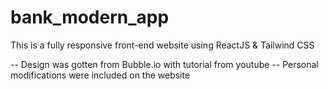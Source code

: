 # bank_modern_app

This is a fully responsive front-end website using ReactJS & Tailwind CSS 

-- Design was gotten from Bubble.io with tutorial from youtube
-- Personal modifications were included on the website
